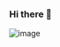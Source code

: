 ### Hi there 👋

![image](https://github.com/herokiri/herokiri/assets/101250956/d867612b-5951-4c9b-8fa5-3a22ef3f730d)

<!--
**herokiri/herokiri** is a ✨ _special_ ✨ repository because its `README.md` (this file) appears on your GitHub profile.

Here are some ideas to get you started:

- 🔭 I’m currently working on ...
- 🌱 I’m currently learning ...
- 👯 I’m looking to collaborate on ...
- 🤔 I’m looking for help with ...
- 💬 Ask me about ...
- 📫 How to reach me: ...
- 😄 Pronouns: ...
- ⚡ Fun fact: ...
-->
